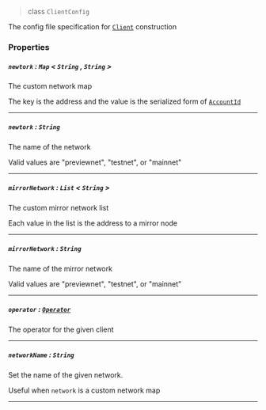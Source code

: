 > class `ClientConfig`

The config file specification for [`Client`](reference/core/Client.md) construction

### Properties

##### `newtork` : `Map` < `String` , `String` >

The custom network map

The key is the address and the value is the serialized form of
[`AccountId`](reference/cryptocurrency/AccountId.md)

---

##### `newtork` : `String` 

The name of the network

Valid values are "previewnet", "testnet", or "mainnet"

---

##### `mirrorNetwork` : `List` < `String` >

The custom mirror network list

Each value in the list is the address to a mirror node

---

##### `mirrorNetwork` : `String` 

The name of the mirror network

Valid values are "previewnet", "testnet", or "mainnet"

---

##### `operator` : [`Operator`](reference/core/OperatorConfig.md) 

The operator for the given client

---

##### `networkName` : `String`

Set the name of the given network.

Useful when `network` is a custom network map

---
